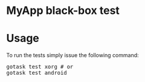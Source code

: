 # MyApp black-box test


# Usage

To run the tests simply issue the following command:

<pre>
gotask test xorg # or
gotask test android
</pre>
